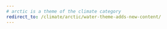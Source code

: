 ```yaml
---
# arctic is a theme of the climate category
redirect_to: /climate/arctic/water-theme-adds-new-content/
---
```

